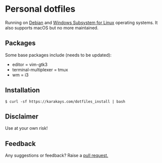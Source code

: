 # Personal dotfiles

Running on [Debian](https://www.debian.org/) and [Windows Subsystem for Linux](https://en.wikipedia.org/wiki/Windows_Subsystem_for_Linux) operating systems. It also supports macOS but no more maintained.

## Packages

Some base packages include (needs to be updated):
* editor = vim-gtk3
* terminal-multiplexer = tmux
* wm = i3

## Installation
```
$ curl -sf https://karakays.com/dotfiles_install | bash
```

## Disclaimer

Use at your own risk!

## Feedback

Any suggestions or feedback? Raise a [pull request.](https://github.com/karakays/dotfiles/pulls)
